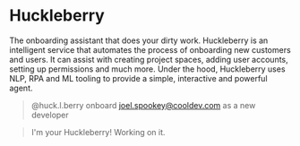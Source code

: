 # Huckleberry
The onboarding assistant that does your dirty work. Huckleberry is an intelligent service that automates the process of onboarding new customers and users. It can assist with creating project spaces, adding user accounts, setting up permissions and much more. Under the hood, Huckleberry uses NLP, RPA and ML tooling to provide a simple, interactive and powerful agent.

> @huck.l.berry onboard joel.spookey@cooldev.com as a new developer

> I'm your Huckleberry! Working on it.
